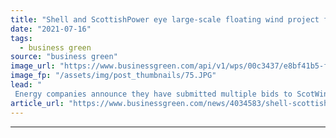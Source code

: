 ```yaml
---
title: "Shell and ScottishPower eye large-scale floating wind project for north east Scotland"
date: "2021-07-16"
tags: 
  - business green
source: "business green"
image_url: "https://www.businessgreen.com/api/v1/wps/00c3437/e8bf41b5-f5e1-4450-992f-a1c7fdaede60/5/hywind-185x114.JPG"
image_fp: "/assets/img/post_thumbnails/75.JPG"
lead: "
 Energy companies announce they have submitted multiple bids to ScotWind, the first offshore wind leasing round in Scottish waters for more than a decade ..."
article_url: "https://www.businessgreen.com/news/4034583/shell-scottishpower-eye-scale-floating-wind-project-north-east-scotland"
---
```


---
